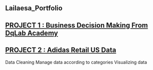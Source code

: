## Lailaesa_Portfolio
## [PROJECT 1 : Business Decision Making From DqLab Academy](https://github.com/lailaesa/Lailaesa_Portfolio/blob/main/Dq_Lab_Project.ipynb)

## [PROJECT 2 : Adidas Retail US Data](https://github.com/lailaesa/Lailaesa_Portfolio/blob/main/Adidas%20Retail%20Data.ipynb)
Data Cleaning
Manage data according to categories
Visualizing data

